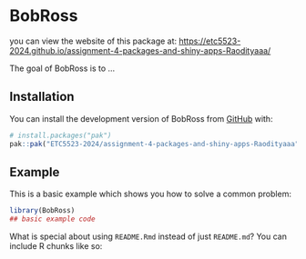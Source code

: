 
<!-- README.md is generated from README.Rmd. Please edit that file -->

# BobRoss
you can view the website of this package at: https://etc5523-2024.github.io/assignment-4-packages-and-shiny-apps-Raodityaaa/
<!-- badges: start -->
<!-- badges: end -->

The goal of BobRoss is to …

## Installation

You can install the development version of BobRoss from
[GitHub](https://github.com/) with:

``` r
# install.packages("pak")
pak::pak("ETC5523-2024/assignment-4-packages-and-shiny-apps-Raodityaaa")
```

## Example

This is a basic example which shows you how to solve a common problem:

``` r
library(BobRoss)
## basic example code
```

What is special about using `README.Rmd` instead of just `README.md`?
You can include R chunks like so:
